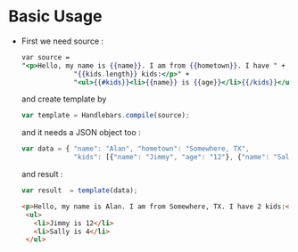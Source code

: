 # Basic Usage

- First we need source :

  ```handlebars
  var source =
  "<p>Hello, my name is {{name}}. I am from {{hometown}}. I have " +
               "{{kids.length}} kids:</p>" +
               "<ul>{{#kids}}<li>{{name}} is {{age}}</li>{{/kids}}</ul>";
  ```

  and create template by

  ```js
  var template = Handlebars.compile(source);
  ```

  and it needs a JSON object too :

  ```js
  var data = { "name": "Alan", "hometown": "Somewhere, TX",
               "kids": [{"name": "Jimmy", "age": "12"}, {"name": "Sally", "age": "4"}]};
  ```

  and result :

  ```js
  var result  = template(data);
  ```

  ```html
  <p>Hello, my name is Alan. I am from Somewhere, TX. I have 2 kids:</p>
   <ul>
     <li>Jimmy is 12</li>
     <li>Sally is 4</li>
   </ul>
  ```

  